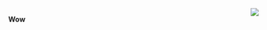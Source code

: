 <img align="right" src="https://github-readme-stats.vercel.app/api?username=nickytoh&show_icons=true&icon_color=669933&text_color=333333&bg_color=fcfcfc&hide_title=true">

**Wow**
